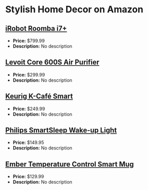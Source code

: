 # Stylish Home Decor on Amazon

## [iRobot Roomba i7+](https://www.amazon.com/dp/B07GNPDMRP?tag=mychanneld-20)
- **Price:** $799.99
- **Description:** No description

## [Levoit Core 600S Air Purifier](https://www.amazon.com/dp/B09WYSGBYQ?tag=mychanneld-20)
- **Price:** $299.99
- **Description:** No description

## [Keurig K-Café Smart](https://www.amazon.com/dp/B09JVG57TX?tag=mychanneld-20)
- **Price:** $249.99
- **Description:** No description

## [Philips SmartSleep Wake-up Light](https://www.amazon.com/dp/B0093162RM?tag=mychanneld-20)
- **Price:** $149.95
- **Description:** No description

## [Ember Temperature Control Smart Mug](https://www.amazon.com/dp/B07KPLR9P5?tag=mychanneld-20)
- **Price:** $129.99
- **Description:** No description

